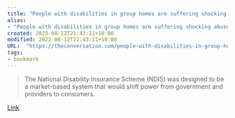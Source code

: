 ```yaml
---
title: "People with disabilities in group homes are suffering shocking abuse. New housing models could prevent harm"
alias:
- "People with disabilities in group homes are suffering shocking abuse. New housing models could prevent harm"
created: 2023-08-12T21:43:11+10:00
modified: 2023-08-12T21:43:11+10:00
URL:  "https://theconversation.com/people-with-disabilities-in-group-homes-are-suffering-shocking-abuse-new-housing-models-could-prevent-harm-197989"
tags:
- bookmark
---
```


> The National Disability Insurance Scheme (NDIS) was designed to be a market-based system that would shift power from government and providers to consumers.

[Link](https://theconversation.com/people-with-disabilities-in-group-homes-are-suffering-shocking-abuse-new-housing-models-could-prevent-harm-197989)